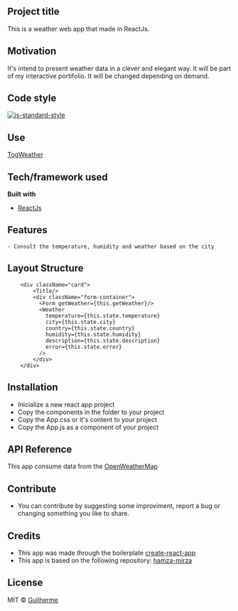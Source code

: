 ## Project title
This is a weather web app that made in ReactJs.

## Motivation
It's intend to present weather data in a clever and elegant way. It will be part of my interactive portifolio. It will be changed depending on demand.

## Code style

[![js-standard-style](https://img.shields.io/badge/code%20style-standard-brightgreen.svg?style=flat)](https://github.com/feross/standard)
 
## Use

 [TogWeather](https://guilhermetog.github.io/weather/)

## Tech/framework used

<b>Built with</b>
- [ReactJs](https://reactjs.org/)

## Features
    - Consult the temperature, humidity and weather based on the city

## Layout Structure

        <div className="card">
            <Title/>
            <div className="form-container">
              <Form getWeather={this.getWeather}/>
              <Weather
                temperature={this.state.temperature}
                city={this.state.city}
                country={this.state.country}
                humidity={this.state.humidity}
                description={this.state.description}
                error={this.state.error}
              />
            </div>
        </div>



## Installation

 - Inicialize a new react app project
 - Copy the components in the folder to your project
 - Copy the App.css or it's content to your project
 - Copy the App.js as a component of your project

## API Reference

 This app consume data from the [OpenWeatherMap](https://openweathermap.org/api)


## Contribute

 - You can contribute by suggesting some improviment, report a bug or changing something you like to share.

## Credits
 - This app was made through the boilerplate [create-react-app](https://github.com/facebook/create-react-app)
 - This app is based on the following repository: [hamza-mirza](https://github.com/hamza-mirza/react-weather-app)


## License

MIT © [Guilherme]()